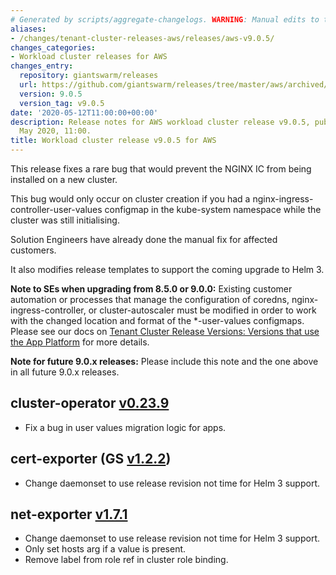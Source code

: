 ```yaml
---
# Generated by scripts/aggregate-changelogs. WARNING: Manual edits to this files will be overwritten.
aliases:
- /changes/tenant-cluster-releases-aws/releases/aws-v9.0.5/
changes_categories:
- Workload cluster releases for AWS
changes_entry:
  repository: giantswarm/releases
  url: https://github.com/giantswarm/releases/tree/master/aws/archived/v9.0.5
  version: 9.0.5
  version_tag: v9.0.5
date: '2020-05-12T11:00:00+00:00'
description: Release notes for AWS workload cluster release v9.0.5, published on 12
  May 2020, 11:00.
title: Workload cluster release v9.0.5 for AWS
---
```


This release fixes a rare bug that would prevent the NGINX IC from being installed on a new cluster.

This bug would only occur on cluster creation if you had a nginx-ingress-controller-user-values configmap in the kube-system namespace while the cluster was still initialising.

Solution Engineers have already done the manual fix for affected customers.

It also modifies release templates to support the coming upgrade to Helm 3.

**Note to SEs when upgrading from 8.5.0 or 9.0.0:** Existing customer automation or processes that manage the configuration of coredns, nginx-ingress-controller, or cluster-autoscaler must be modified in order to work with the changed location and format of the *-user-values configmaps. Please see our docs on [Tenant Cluster Release Versions: Versions that use the App Platform](https://docs.giantswarm.io/reference/release-versions/#versions-that-use-the-app-platform) for more details.

**Note for future 9.0.x releases:** Please include this note and the one above in all future 9.0.x releases.

## cluster-operator [v0.23.9](https://github.com/giantswarm/cluster-operator/releases/tag/v0.23.9)

- Fix a bug in user values migration logic for apps.

## cert-exporter (GS [v1.2.2](https://github.com/giantswarm/cert-exporter/blob/master/CHANGELOG.md#v122-2020-04-01))

- Change daemonset to use release revision not time for Helm 3 support.

## net-exporter [v1.7.1](https://github.com/giantswarm/net-exporter/blob/master/CHANGELOG.md#v171-2020-04-01)

- Change daemonset to use release revision not time for Helm 3 support.
- Only set hosts arg if a value is present.
- Remove label from role ref in cluster role binding.
